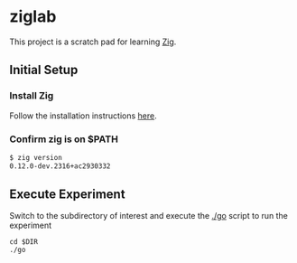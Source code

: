 # ziglab
This project is a scratch pad for learning [Zig](https://ziglang.org/).

## Initial Setup

### Install Zig

Follow the installation instructions [here](https://ziglang.org/learn/getting-started/#installing-zig).

### Confirm zig is on $PATH

```sh
$ zig version
0.12.0-dev.2316+ac2930332
```

## Execute Experiment
Switch to the subdirectory of interest and execute the [./go](https://www.thoughtworks.com/insights/blog/praise-go-script-part-i) script to run the experiment
```
cd $DIR
./go
```
